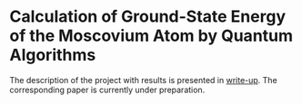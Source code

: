 # Calculation of Ground-State Energy of the Moscovium Atom by Quantum Algorithms

The description of the project with results is presented in [write-up](https://github.com/VAZaytsev/Moscovium/blob/master/writeup.ipynb).
The corresponding paper is currently under preparation.
